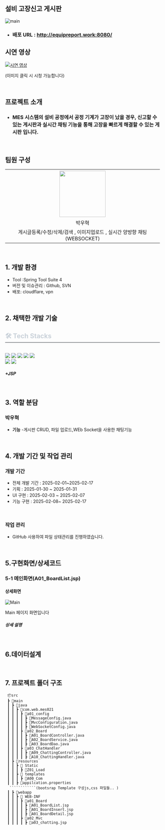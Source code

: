 ## 설비 고장신고 게시판
![main](https://github.com/user-attachments/assets/04f9c152-c9a3-446e-bcf8-196be0ca3cfa)

- ### 배포 URL : http://equipreport.work:8080/ 

## 시연 영상
[![시연 영상](https://img.youtube.com/vi/TksVHQmNdAo/maxresdefault.jpg)](https://www.youtube.com/watch?v=TksVHQmNdAo)

(이미지 클릭 시 시청 가능합니다)


<br>

## 프로젝트 소개

- ### MES 시스템의 설비 공정에서 공정 기계가 고장이 났을 경우, 신고할 수 있는 게시판과 실시간 채팅 기능을 통해 고장을 빠르게 해결할 수 있는 게시판 입니다.

<br>


## 팀원 구성

<div align="center">

<table  align="center">
  <tr>
    <th><img src="https://avatars.githubusercontent.com/u/162407926?v=4" width="150" height="150" "/></th>
  </tr>
  <tr>
    <td align="center"> 박우혁</td>
  </tr>
  <tr>
    <td align="center"> 게시글등록/수정/삭제/검색 , 이미지업로드 , 실시간 양방향 채팅(WEBSOCKET) </td>
  </tr>
</table>
</div>

<br>

## 1. 개발 환경
- Tool :Spring Tool Suite 4 
- 버전 및 이슈관리 : Github, SVN
- 배포: cloudflare, vpn
<br>

## 2. 채택한 개발 기술

<div align= "left">
    <div style="text-align: left;">
    <h2 style="border-bottom: 1px solid #21262d; color: #c9d1d9;"> 🛠️ Tech Stacks </h2> <br> 
    <div style="margin: ; text-align: left;" "text-align: left;"> <img src="https://img.shields.io/badge/Bootstrap-7952B3?style=for-the-badge&logo=Bootstrap&logoColor=white">
          <img src="https://img.shields.io/badge/HTML5-E34F26?style=for-the-badge&logo=HTML5&logoColor=white">
          <img src="https://img.shields.io/badge/Git-F05032?style=for-the-badge&logo=Git&logoColor=white">
          <img src="https://img.shields.io/badge/Oracle-F80000?style=for-the-badge&logo=Oracle&logoColor=white">
          <img src="https://img.shields.io/badge/Notion-000000?style=for-the-badge&logo=Notion&logoColor=white">
          <br/><img src="https://img.shields.io/badge/Spring-6DB33F?style=for-the-badge&logo=Spring&logoColor=white">
          <img src="https://img.shields.io/badge/Spring Boot-6DB33F?style=for-the-badge&logo=Spring Boot&logoColor=white">
         <h5>+JSP</h5>
    </div>
</div>
</div>

<br/>

## 3. 역할 분담

### 박우혁
- **기능**
    -게시판 CRUD, 파일 업로드,WEb Socket을 사용한 채팅기능

<br>

## 4. 개발 기간 및 작업 관리

### 개발 기간

- 전체 개발 기간 : 2025-02-01~2025-02-17
- 기획 : 2025-01-30 ~ 2025-01-31
- UI 구현 : 2025-02-03 ~ 2025-02-07
- 기능 구현 : 2025-02-08~ 2025-02-17

<br>

### 작업 관리

- GitHub 사용하여 파일 상태관리를 진행하였습니다.

<br>

## 5.구현화면/상세코드

### 5-1 메인화면(A01_BoardList.jsp)

#### 상세화면

![Main](https://github.com/user-attachments/assets/9b055c07-9f94-41af-b151-d82645f5f40c)

Main 페이지 화면입니다 

##### 상세 설명

<br>

## 6.데이터설계


<br>

## 7. 프로젝트 폴더 구조

```
 📦src
 ┣ 📂main
 ┃ ┣ 📂java
 ┃ ┃ ┣ 📂com.web.mes021
 ┃ ┃ ┃ ┣ 📂a01_config
 ┃ ┃ ┃ ┃ ┣ 📜MessageConfig.java
 ┃ ┃ ┃ ┃ ┣ 📜MvcConfiguration.java
 ┃ ┃ ┃ ┃ ┣ 📜WebSocketConfig.java
 ┃ ┃ ┃ ┣ 📂a02_Board
 ┃ ┃ ┃ ┃ ┣ 📜A01_BoardController.java
 ┃ ┃ ┃ ┃ ┣ 📜A02_BoardService.java
 ┃ ┃ ┃ ┃ ┣ 📜A03_BoardDao.java
 ┃ ┃ ┃ ┣ 📂a03_ChatHandler
 ┃ ┃ ┃ ┃ ┣ 📜A09_ChattingController.java
 ┃ ┃ ┃ ┃ ┣ 📜A10_ChattingHandler.java
 ┃ ┣ 📂resources
 ┃ ┃ ┣ 📂 Static
 ┃ ┃ ┃ ┣ 📂Z01_Load
 ┃ ┃ ┣ 📂 templates
 ┃ ┃ ┃ ┣ 📂A00_Com
 ┃ ┃ ┣ 📜appilcation.properties
  ````````````(bootsrap Template 구성js,css 파일들.. )
 ┃ ┣ 📂webapp
 ┃ ┃ ┣ 📂 WEB-INF
 ┃ ┃ ┃ ┣ 📂a01_Board
 ┃ ┃ ┃ ┃ ┣ 📜A01_BoardList.jsp
 ┃ ┃ ┃ ┃ ┣ 📜A01_BoardInsert.jsp
 ┃ ┃ ┃ ┃ ┣ 📜A01_BoardDetail.jsp
 ┃ ┃ ┃ ┣ 📂a02_Mvc
 ┃ ┃ ┃ ┃ ┣ 📜a03_chatting.jsp
```

<br/>

